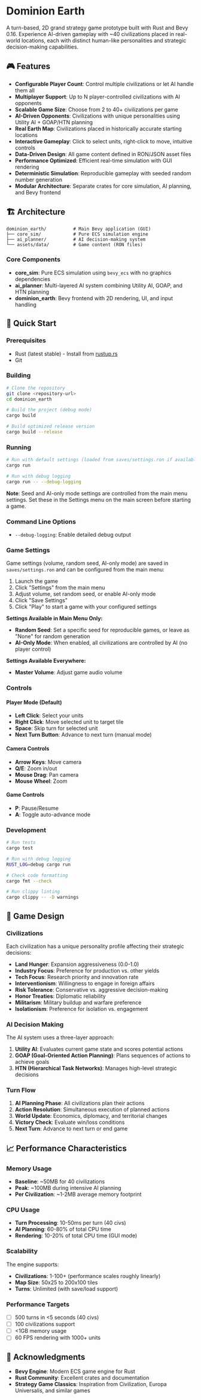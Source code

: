 # Dominion Earth

A turn-based, 2D grand strategy game prototype built with Rust and Bevy 0.16. Experience AI-driven gameplay with ~40 civilizations placed in real-world locations, each with distinct human-like personalities and strategic decision-making capabilities.

## 🎮 Features

- **Configurable Player Count**: Control multiple civilizations or let AI handle them all
- **Multiplayer Support**: Up to N player-controlled civilizations with AI opponents
- **Scalable Game Size**: Choose from 2 to 40+ civilizations per game
- **AI-Driven Opponents**: Civilizations with unique personalities using Utility AI + GOAP/HTN planning
- **Real Earth Map**: Civilizations placed in historically accurate starting locations
- **Interactive Gameplay**: Click to select units, right-click to move, intuitive controls
- **Data-Driven Design**: All game content defined in RON/JSON asset files
- **Performance Optimized**: Efficient real-time simulation with GUI rendering
- **Deterministic Simulation**: Reproducible gameplay with seeded random number generation
- **Modular Architecture**: Separate crates for core simulation, AI planning, and Bevy frontend

## 🏗️ Architecture

```
dominion_earth/          # Main Bevy application (GUI)
├── core_sim/            # Pure ECS simulation engine
├── ai_planner/          # AI decision-making system
└── assets/data/         # Game content (RON files)
```

### Core Components

- **core_sim**: Pure ECS simulation using `bevy_ecs` with no graphics dependencies
- **ai_planner**: Multi-layered AI system combining Utility AI, GOAP, and HTN planning
- **dominion_earth**: Bevy frontend with 2D rendering, UI, and input handling

## 🚀 Quick Start

### Prerequisites

- Rust (latest stable) - Install from [rustup.rs](https://rustup.rs/)
- Git

### Building

```bash
# Clone the repository
git clone <repository-url>
cd dominion_earth

# Build the project (debug mode)
cargo build

# Build optimized release version
cargo build --release
```

### Running

```bash
# Run with default settings (loaded from saves/settings.ron if available)
cargo run

# Run with debug logging
cargo run -- --debug-logging
```

**Note**: Seed and AI-only mode settings are controlled from the main menu settings. Set these in the Settings menu on the main screen before starting a game.

### Command Line Options

- `--debug-logging`: Enable detailed debug output

### Game Settings

Game settings (volume, random seed, AI-only mode) are saved in `saves/settings.ron` and can be configured from the main menu:

1. Launch the game
2. Click "Settings" from the main menu
3. Adjust volume, set random seed, or enable AI-only mode
4. Click "Save Settings"
5. Click "Play" to start a game with your configured settings

**Settings Available in Main Menu Only:**

- **Random Seed**: Set a specific seed for reproducible games, or leave as "None" for random generation
- **AI-Only Mode**: When enabled, all civilizations are controlled by AI (no player control)

**Settings Available Everywhere:**

- **Master Volume**: Adjust game audio volume

### Controls

#### Player Mode (Default)

- **Left Click**: Select your units
- **Right Click**: Move selected unit to target tile
- **Space**: Skip turn for selected unit
- **Next Turn Button**: Advance to next turn (manual mode)

#### Camera Controls

- **Arrow Keys**: Move camera
- **Q/E**: Zoom in/out
- **Mouse Drag**: Pan camera
- **Mouse Wheel**: Zoom

#### Game Controls

- **P**: Pause/Resume
- **A**: Toggle auto-advance mode

### Development

```bash
# Run tests
cargo test

# Run with debug logging
RUST_LOG=debug cargo run

# Check code formatting
cargo fmt --check

# Run clippy linting
cargo clippy -- -D warnings
```

## 🎯 Game Design

### Civilizations

Each civilization has a unique personality profile affecting their strategic decisions:

- **Land Hunger**: Expansion aggressiveness (0.0-1.0)
- **Industry Focus**: Preference for production vs. other yields
- **Tech Focus**: Research priority and innovation rate
- **Interventionism**: Willingness to engage in foreign affairs
- **Risk Tolerance**: Conservative vs. aggressive decision-making
- **Honor Treaties**: Diplomatic reliability
- **Militarism**: Military buildup and warfare preference
- **Isolationism**: Preference for isolation vs. engagement

### AI Decision Making

The AI system uses a three-layer approach:

1. **Utility AI**: Evaluates current game state and scores potential actions
2. **GOAP (Goal-Oriented Action Planning)**: Plans sequences of actions to achieve goals
3. **HTN (Hierarchical Task Networks)**: Manages high-level strategic decisions

### Turn Flow

1. **AI Planning Phase**: All civilizations plan their actions
2. **Action Resolution**: Simultaneous execution of planned actions
3. **World Update**: Economics, diplomacy, and territorial changes
4. **Victory Check**: Evaluate win/loss conditions
5. **Next Turn**: Advance to next turn or end game

## 📈 Performance Characteristics

### Memory Usage

- **Baseline**: ~50MB for 40 civilizations
- **Peak**: ~100MB during intensive AI planning
- **Per Civilization**: ~1-2MB average memory footprint

### CPU Usage

- **Turn Processing**: 10-50ms per turn (40 civs)
- **AI Planning**: 60-80% of total CPU time
- **Rendering**: 10-20% of total CPU time (GUI mode)

### Scalability

The engine supports:

- **Civilizations**: 1-100+ (performance scales roughly linearly)
- **Map Size**: 50x25 to 200x100 tiles
- **Turns**: Unlimited (with save/load support)

### Performance Targets

- [ ] 500 turns in <5 seconds (40 civs)
- [ ] 100 civilizations support
- [ ] <1GB memory usage
- [ ] 60 FPS rendering with 1000+ units

## 🙏 Acknowledgments

- **Bevy Engine**: Modern ECS game engine for Rust
- **Rust Community**: Excellent crates and documentation
- **Strategy Game Classics**: Inspiration from Civilization, Europa Universalis, and similar games
